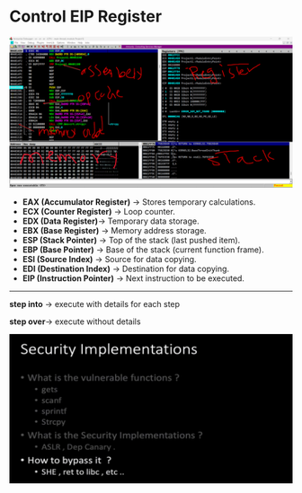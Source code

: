 # Control EIP Register

![2025-03-02 12\_27\_14-.png](<../../../.gitbook/assets/2025 03 02_12_27_14 .png>)

* **EAX (Accumulator Register)** → Stores temporary calculations.
* **ECX (Counter Register)** → Loop counter.
* **EDX (Data Register)**→ Temporary data storage.
* **EBX (Base Register)** → Memory address storage.
* **ESP (Stack Pointer)** → Top of the stack (last pushed item).
* **EBP (Base Pointer)** → Base of the stack (current function frame).
* **ESI (Source Index)** → Source for data copying.
* **EDI (Destination Index)** → Destination for data copying.
* **EIP (Instruction Pointer)** → Next instruction to be executed.

***

**step into** → execute with details for each step

**step over**→ execute without details

![image.png](<../../../.gitbook/assets/image (3) (1) (1).png>)

